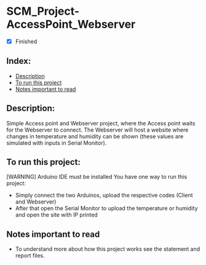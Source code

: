 # SCM_Project-AccessPoint_Webserver

- [x] Finished

## Index:
- [Description](#description)
- [To run this project](#to-run-this-project)
- [Notes important to read](#notes-important-to-read)

## Description:
Simple Access point and Webserver project, where the Access point waits for the Webserver to connect. The Webserver will host a website where changes in temperature and humidity can be shown (these values are simulated with inputs in Serial Monitor).

## To run this project:
[WARNING] Arduino IDE must be installed
You have one way to run this project:
- Simply connect the two Arduinos, upload the respective codes (Client and Webserver)
- After that open the Serial Monitor to upload the temperature or humidity and open the site with IP printed

## Notes important to read
- To understand more about how this project works see the statement and report files.
